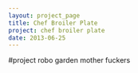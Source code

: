 ```yaml
---
layout: project_page
title: Chef Broiler Plate
project: chef broiler plate
date: 2013-06-25
---
```


#project robo garden mother fuckers
